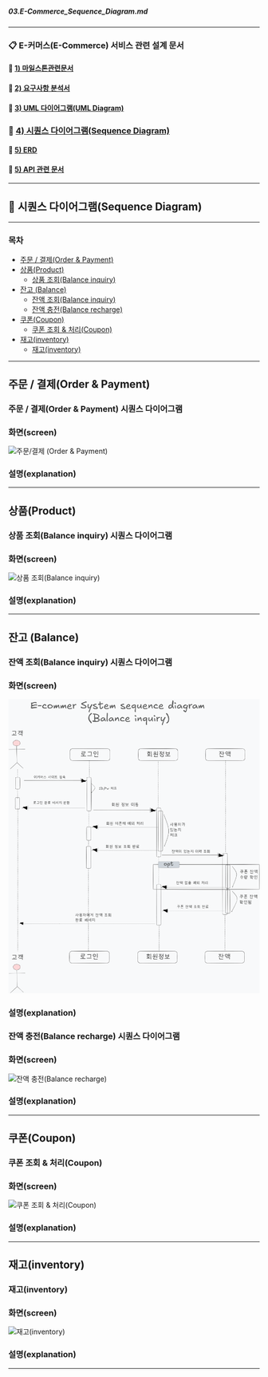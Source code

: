 #####  03.E-Commerce_Sequence_Diagram.md

-----------------------------------------------------------------

### 📋 E-커머스(E-Commerce) 서비스 관련 설계 문서

#### 🐥   [1) 마일스톤관련문서](https://github.com/JuSuIn/hhplusweek2/)

#### 🐥   [2) 요구사항 분석서](https://github.com/JuSuIn/hhplusweek2/commit/959d2633176b797a3686362a8468ff814c96819b)

#### 🐥   [3) UML 다이어그램(UML Diagram)](https://github.com/JuSuIn/hhplusweek2/commit/49db5761552103c0541e87f0665b80e26d8cb74a)

### 🐥   [4) 시퀀스 다이어그램(Sequence Diagram)](https://github.com/JuSuIn/hhplusweek2/)

#### 🐥   [5) ERD](https://github.com/JuSuIn/hhplusweek2/)

#### 🐥   [5) API 관련 문서](https://github.com/JuSuIn/hhplusweek2/)

-----------------------------------------------------------------

<!-- TOC -->
##  🤔 시퀀스 다이어그램(Sequence Diagram)

-----------------------------------------------------------------
###     목차
*  [주문 / 결제(Order & Payment)](#test)
*  [상품(Product)](#test)
    * [상품 조회(Balance inquiry)](#test)
* [잔고 (Balance)](#test)
    * [잔액 조회(Balance inquiry)](#test)
    * [잔액 충전(Balance recharge)](#test)
*  [쿠폰(Coupon)](#test)
    * [쿠폰 조회 & 처리(Coupon)](#test)
*  [재고(inventory)](#test)
    * [재고(inventory)](#test)
 <!-- TOC -->

-----------------------------------------------------------------

## 주문 / 결제(Order & Payment)

### 주문 / 결제(Order & Payment) 시퀀스 다이어그램 

### 화면(screen) 
![주문/결제 (Order & Payment)](./docs_images/sequence_diagram(Order_Payment).png)


### 설명(explanation)

-----------------------------------------------------------------

## 상품(Product)

### 상품 조회(Balance inquiry) 시퀀스 다이어그램

### 화면(screen)
![상품 조회(Balance inquiry)](./docs_images/sequence_diagram(Product_inquiry).png)


### 설명(explanation)


-----------------------------------------------------------------

## 잔고 (Balance)

### 잔액 조회(Balance inquiry) 시퀀스 다이어그램

### 화면(screen)
![잔액 조회(Balance inquiry)](./docs_images/sequence_diagram(Balance_inquiry).png)


### 설명(explanation)


### 잔액 충전(Balance recharge) 시퀀스 다이어그램

### 화면(screen)
![잔액 충전(Balance recharge)](./docs_images/sequence_diagram(Balance_recharge).png)


### 설명(explanation)


-----------------------------------------------------------------

## 쿠폰(Coupon)

### 쿠폰 조회 & 처리(Coupon)

### 화면(screen)
![쿠폰 조회 & 처리(Coupon)](./docs_images/sequence_Diagram(coupon).png)


### 설명(explanation)




-----------------------------------------------------------------

## 재고(inventory)

### 재고(inventory)

### 화면(screen)
![재고(inventory)](./docs_images/test.png)


### 설명(explanation)


-----------------------------------------------------------------